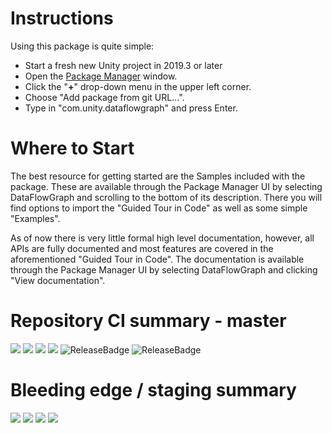# Instructions
Using this package is quite simple:
- Start a fresh new Unity project in 2019.3 or later
- Open the [Package Manager](https://docs.unity3d.com/Packages/com.unity.package-manager-ui@latest/index.html) window.
- Click the "**+**" drop-down menu in the upper left corner.
- Choose "Add package from git URL...".
- Type in "com.unity.dataflowgraph" and press Enter.


# Where to Start
The best resource for getting started are the Samples included with the package.  These are available through the Package Manager UI by selecting DataFlowGraph and scrolling to the bottom of its description.  There you will find options to import the "Guided Tour in Code" as well as some simple "Examples".

As of now there is very little formal high level documentation, however, all APIs are fully documented and most features are covered in the aforementioned "Guided Tour in Code".  The documentation is available through the Package Manager UI by selecting DataFlowGraph and clicking "View documentation".


# Repository CI summary - master

[![](https://badge-proxy.cds.internal.unity3d.com/ca7c20e0-3c07-4e66-b844-ee960321c492)](https://badges.cds.internal.unity3d.com/packages/com.unity.dataflowgraph/build-info?branch=master&testWorkflow=package-isolation) [![](https://badge-proxy.cds.internal.unity3d.com/a115094e-0607-4291-961b-0369b1d01c1f)](https://badges.cds.internal.unity3d.com/packages/com.unity.dataflowgraph/dependencies-info?branch=master&testWorkflow=updated-dependencies) [![](https://badge-proxy.cds.internal.unity3d.com/c80b6eaa-9406-473d-87a0-0ee2502c3449)](https://badges.cds.internal.unity3d.com/packages/com.unity.dataflowgraph/dependants-info) [![](https://badge-proxy.cds.internal.unity3d.com/fad5393d-b64e-45f2-b171-585cf071c4c1)](https://badges.cds.internal.unity3d.com/packages/com.unity.dataflowgraph/warnings-info?branch=master) 
![ReleaseBadge](https://badge-proxy.cds.internal.unity3d.com/9dd544bb-024e-4d0d-91e4-48b5351ab797) ![ReleaseBadge](https://badge-proxy.cds.internal.unity3d.com/32c53de8-370c-4f83-a5ae-2f5ea9a8c3a5)

# Bleeding edge / staging summary

[![](https://badge-proxy.cds.internal.unity3d.com/7780abaa-0c8b-491c-8f1f-414f6a7ebd82)](https://badges.cds.internal.unity3d.com/packages/com.unity.dataflowgraph/build-info?branch=staging&testWorkflow=package-isolation) [![](https://badge-proxy.cds.internal.unity3d.com/b3715519-4895-4ee1-ba35-bc570b9f1318)](https://badges.cds.internal.unity3d.com/packages/com.unity.dataflowgraph/dependencies-info?branch=staging&testWorkflow=updated-dependencies) [![](https://badge-proxy.cds.internal.unity3d.com/c80b6eaa-9406-473d-87a0-0ee2502c3449)](https://badges.cds.internal.unity3d.com/packages/com.unity.dataflowgraph/dependants-info) [![](https://badge-proxy.cds.internal.unity3d.com/b046a300-c3e4-4786-a407-367c00b7cf72)](https://badges.cds.internal.unity3d.com/packages/com.unity.dataflowgraph/warnings-info?branch=staging) 
